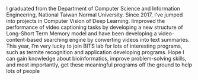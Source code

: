 I graduated from the Department of Computer Science and Information Engineering, National Taiwan Normal University.  Since 2017, I’ve jumped into projects in Computer Vision of Deep Learning.  Iimproved the performance of video captioning tasks by developing a new structure of Long-Short Term Memory model and have been developing a video-content-based searching engine by converting videos into text summaries.  This year, I’m very lucky to join BITS lab for lots of interesting programs, such as termite recognition and application developing programs.  Hope I can gain knowledge about bioinformatics, improve problem-solving skills, and most importantly, get these meaningful programs off the ground to help lots of people
